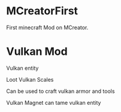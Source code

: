 # MCreatorFirst
First minecraft Mod on MCreator.


# Vulkan Mod
Vulkan entity

Loot Vulkan Scales

Can be used to craft vulkan armor and tools

Vulkan Magnet can tame vulkan entity
